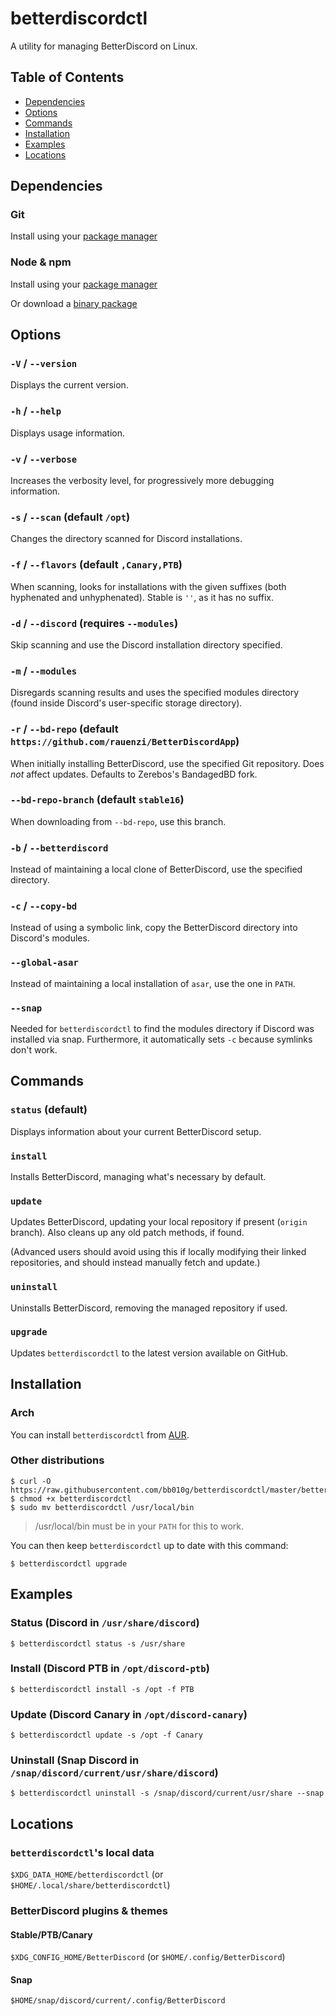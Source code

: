 # betterdiscordctl

A utility for managing BetterDiscord on Linux.

## Table of Contents

- [Dependencies](#dependencies)
- [Options](#options)
- [Commands](#commands)
- [Installation](#installation)
- [Examples](#examples)
- [Locations](#locations)

## Dependencies

### Git

Install using your [package manager][git-packages]

[git-packages]: https://git-scm.com/download/linux

### Node & npm

Install using your [package manager][node-packages]

Or download a [binary package][node-download]

[node-packages]: https://nodejs.org/en/download/package-manager

[node-download]: https://nodejs.org/en/download

## Options

### `-V` / `--version`

Displays the current version.

### `-h` / `--help`

Displays usage information.

### `-v` / `--verbose`

Increases the verbosity level, for progressively more debugging information.

### `-s` / `--scan` (default `/opt`)

Changes the directory scanned for Discord installations.

### `-f` / `--flavors` (default `,Canary,PTB`)

When scanning, looks for installations with the given suffixes (both hyphenated
and unhyphenated). Stable is `''`, as it has no suffix.

### `-d` / `--discord` (requires `--modules`)

Skip scanning and use the Discord installation directory specified.

### `-m` / `--modules`

Disregards scanning results and uses the specified modules directory (found
inside Discord's user-specific storage directory).

### `-r` / `--bd-repo` (default `https://github.com/rauenzi/BetterDiscordApp`)

When initially installing BetterDiscord, use the specified Git repository. Does
_not_ affect updates. Defaults to Zerebos's BandagedBD fork.

### `--bd-repo-branch` (default `stable16`)

When downloading from `--bd-repo`, use this branch.

### `-b` / `--betterdiscord`

Instead of maintaining a local clone of BetterDiscord, use the specified
directory.

### `-c` / `--copy-bd`

Instead of using a symbolic link, copy the BetterDiscord directory into
Discord's modules.

### `--global-asar`

Instead of maintaining a local installation of `asar`, use the one in `PATH`.

### `--snap`

Needed for `betterdiscordctl` to find the modules directory if Discord was installed via snap. Furthermore, it automatically sets `-c` because symlinks don't work.

## Commands

### `status` (default)

Displays information about your current BetterDiscord setup.

### `install`

Installs BetterDiscord, managing what's necessary by default.

### `update`

Updates BetterDiscord, updating your local repository if present (`origin`
branch). Also cleans up any old patch methods, if found.

(Advanced users should avoid using this if locally modifying their linked
repositories, and should instead manually fetch and update.)

### `uninstall`

Uninstalls BetterDiscord, removing the managed repository if used.

### `upgrade`

Updates `betterdiscordctl` to the latest version available on GitHub.

## Installation

### Arch

You can install `betterdiscordctl` from [AUR][AUR-package].

[AUR-package]: https://aur.archlinux.org/packages/betterdiscordctl-git

### Other distributions

```
$ curl -O https://raw.githubusercontent.com/bb010g/betterdiscordctl/master/betterdiscordctl
$ chmod +x betterdiscordctl
$ sudo mv betterdiscordctl /usr/local/bin
```
> /usr/local/bin must be in your `PATH` for this to work.

You can then keep `betterdiscordctl` up to date with this command:

```
$ betterdiscordctl upgrade
```

## Examples

### Status (Discord in `/usr/share/discord`)

```
$ betterdiscordctl status -s /usr/share
````

### Install (Discord PTB in `/opt/discord-ptb`)

```
$ betterdiscordctl install -s /opt -f PTB
````

### Update (Discord Canary in `/opt/discord-canary`)

```
$ betterdiscordctl update -s /opt -f Canary
```

### Uninstall (Snap Discord in `/snap/discord/current/usr/share/discord`)

```
$ betterdiscordctl uninstall -s /snap/discord/current/usr/share --snap
```

## Locations

### `betterdiscordctl`'s local data

`$XDG_DATA_HOME/betterdiscordctl` (or ` $HOME/.local/share/betterdiscordctl`)

### BetterDiscord plugins & themes

#### Stable/PTB/Canary

`$XDG_CONFIG_HOME/BetterDiscord` (or `$HOME/.config/BetterDiscord`)

#### Snap

`$HOME/snap/discord/current/.config/BetterDiscord`
